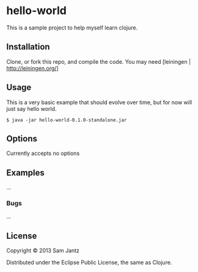 # hello-world

This is a sample project to help myself learn clojure.

## Installation

Clone, or fork this repo, and compile the code. You may need [leiningen | http://leiningen.org/]

## Usage

This is a very basic example that should evolve over time, but for now will just say hello world.

    $ java -jar hello-world-0.1.0-standalone.jar 

## Options

Currently accepts no options

## Examples

...

### Bugs

...

## License

Copyright © 2013 Sam Jantz

Distributed under the Eclipse Public License, the same as Clojure.
